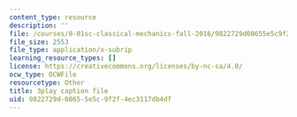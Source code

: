 ```yaml
---
content_type: resource
description: ''
file: /courses/8-01sc-classical-mechanics-fall-2016/9822729d08655e5c9f2f4ec3117db4df_V-fy33vi-64.vtt
file_size: 2553
file_type: application/x-subrip
learning_resource_types: []
license: https://creativecommons.org/licenses/by-nc-sa/4.0/
ocw_type: OCWFile
resourcetype: Other
title: 3play caption file
uid: 9822729d-0865-5e5c-9f2f-4ec3117db4df
---
```

